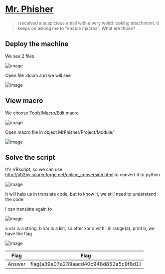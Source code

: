 # [Mr. Phisher](https://tryhackme.com/room/mrphisher)

> I received a suspicious email with a very weird looking attachment. It keeps on asking me to "enable macros". What are those?

## Deploy the machine

We see 2 files

![image](https://user-images.githubusercontent.com/90561566/181204033-2973b41f-2b4b-4080-86d8-7b27354ef0b3.png)

Open file .docm and we will see

![image](https://user-images.githubusercontent.com/90561566/181204209-3417bdd0-2516-4418-9f70-7b0bdf8e5e70.png)

## View macro

We choose Tools/Macro/Edit macro

![image](https://user-images.githubusercontent.com/90561566/181204588-670c7afc-4349-46df-a933-bc157f051b14.png)

Open macro file in object MrPhisher/Project/Module/

![image](https://user-images.githubusercontent.com/90561566/181205191-56223c3c-e06a-4752-979b-1853b363c86a.png)

## Solve the script

It's VBscript, so we can use http://vb2py.sourceforge.net/online_conversion.html to convert it to python

![image](https://user-images.githubusercontent.com/90561566/181205796-49d63546-0b57-49df-a985-8ababd5e1f8c.png)

It will help us in translate code, but to know it, we still need to understand the code

I can translate again to

![image](https://user-images.githubusercontent.com/90561566/181206220-20712890-9602-4fbd-933b-4dd8607ce335.png)

a var is a string, b var is a list, so after xor a with i in range(a), print b, we have the flag

![image](https://user-images.githubusercontent.com/90561566/181206737-9dba4846-0ce8-4859-9ab1-a5f3ca7d9170.png)

| Flag | Flag |
| --- | --- |
| Answer | flag{a39a07a239aacd40c948d852a5c9f8d1} |

